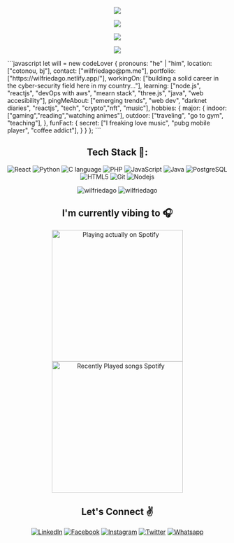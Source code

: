 <p align="center"><img src="https://github.com/wilfriedago/wilfriedago/blob/main/assets/separator.gif"/></p>
<p align="center">
 <img src="https://github.com/wilfriedago/wilfriedago/blob/main/assets/1.png" /> </p>
<p align="center"> <img src="https://github.com/wilfriedago/wilfriedago/blob/main/assets/2.png" /> </p>
<p align="center"><img src="https://github.com/wilfriedago/wilfriedago/blob/main/assets/separator.gif"/></p>
```javascript
let will = new codeLover {
    pronouns: "he" | "him",
    location: ["cotonou, bj"],
    contact: ["wilfriedago@pm.me"],
    portfolio: ["https://wilfriedago.netlify.app/"],
    workingOn: ["building a solid career in the cyber-security field here in my country..."],
    learning: ["node.js", "reactjs", "devOps with aws", "mearn stack", "three.js", "java", "web accesibility"],
    pingMeAbout: ["emerging trends", "web dev", "darknet diaries", "reactjs", "tech", "crypto","nft", "music"],
    hobbies: {
        major: {
            indoor: ["gaming","reading","watching animes"],
            outdoor: ["traveling", "go to gym", "teaching"],
        },
        funFact: {
            secret: ["I freaking love music", "pubg mobile player", "coffee addict"],
        }
    }
};
```
<h2 align="center">Tech Stack 🤖:</h2>
<p align="center">
  <img alt="React" src="https://img.shields.io/badge/-React-ffb400?style=flat-square&logo=react&logoColor=white" />
  <img alt="Python" src="https://img.shields.io/badge/-Python-ffb400?style=flat-square&logo=python&logoColor=white" />
  <img alt="C language" src="https://img.shields.io/badge/-C-ffb400?style=flat-square&logo=c&logoColor=white" />
  <img alt="PHP" src="https://img.shields.io/badge/-PHP-ffb400?style=flat-square&logo=php&logoColor=white" />
  <img alt="JavaScript" src="https://img.shields.io/badge/-JavaScript(ES6+)-ffb400?style=flat-square&logo=javascript&logoColor=white" />
  <img alt="Java" src="https://img.shields.io/badge/-Java-ffb400?style=flat-square&logo=java&logoColor=white" />
  <img alt="PostgreSQL" src="https://img.shields.io/badge/-PostgreSQL-ffb400?style=flat-square&logo=postgresql&logoColor=white" />
  <img alt="HTML5" src="https://img.shields.io/badge/-HTML5-ffb400?style=flat-square&logo=html5&logoColor=white" />
  <img alt="Git" src="https://img.shields.io/badge/-Git-ffb400?style=flat-square&logo=git&logoColor=white" />
  <img alt="Nodejs" src="https://img.shields.io/badge/-Nodejs-ffb400?style=flat-square&logo=Node.js&logoColor=white" />
</p>

<p align="center" height='130px'> 
    <img src="https://github-readme-stats.vercel.app/api?username=wilfriedago&show_icons=true&hide_title=true&include_all_commits=true&line_height=21&bg_color=0,ffb400,ffb400,F6C03D,F4DDA6&count_private=true&theme=graywhite" alt="wilfriedago"/> 
    <img src="https://github-readme-stats.vercel.app/api/top-langs/?username=wilfriedago&layout=compact&show_icons=true&bg_color=0,EFE4CA,F4DDA6,F6C03D&theme=graywhite&hide_title=true" alt="wilfriedago"/>
</p>
<h2 align="center">I'm currently vibing to 🎧</h2>
<p align="center">
<img src="https://spotify-github-profile.vercel.app/api/view?uid=313vfnqqtujewg7wopvoz4aplizy&cover_image=true&theme=default" alt="Playing actually on Spotify" height="300px"/>
<img src="https://spotify-recently-played-readme.vercel.app/api?user=313vfnqqtujewg7wopvoz4aplizy&cover_image=true&theme=default" alt="Recently Played songs Spotify" height="300px"/>
</p>
<h2 align="center">Let's Connect ✌</h2>
<p align="center">
 <a href="https://www.linkedin.com/in/wilfriedago/"><img src="https://img.icons8.com/stickers/50/000000/linkedin.png" alt="LinkedIn"/></a>
 <a href="https://facebook.com/wilfried.kirin.ago/"><img src="https://img.icons8.com/stickers/50/000000/facebook-new.png" alt="Facebook"/></a>
 <a href="https://www.instagram.com/wlabs.dev"><img src="https://img.icons8.com/stickers/50/000000/instagram-new--v2.png" alt="Instagram"/></a>
 <a href="https://twitter.com/wlabs_dev"><img src="https://img.icons8.com/stickers/50/000000/twitter.png" alt="Twitter"/></a>
 <a href="https://wa.me/22962000975?text=Hi+!+I+text+you+from+your+Github+!"><img src="https://img.icons8.com/stickers/50/000000/whatsapp.png" alt="Whatsapp"/></a>
</p>
